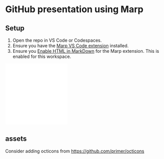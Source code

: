 # GitHub presentation using Marp

## Setup
1. Open the repo in VS Code or Codespaces.
2. Ensure you have the [Marp VS Code extension](https://github.com/marp-team/marp-vscode) installed.
3. Ensure you [Enable HTML in MarkDown](https://github.com/marp-team/marp-vscode/blob/main/README.md#enable-html-in-marp-markdown-%EF%B8%8F) for the Marp extension. This is enabled for this workspace.

![](/assets/github-mark-white.svg)

## assets
Consider adding octicons from https://github.com/primer/octicons
